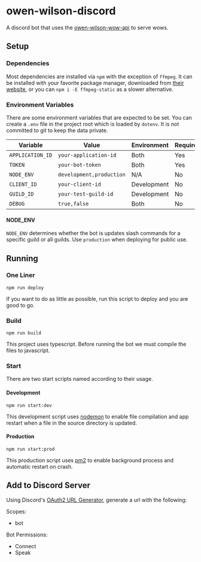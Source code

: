 # owen-wilson-discord

A discord bot that uses the [owen-wilson-wow-api](https://owen-wilson-wow-api.herokuapp.com/) to serve wows.

## Setup

### Dependencies

Most dependencies are installed via `npm` with the exception of `ffmpeg`. It can be installed with your favorite package manager, downloaded from [their website](https://ffmpeg.org/), or you can `npm i -E ffmpeg-static` as a slower alternative.

### Environment Variables

There are some environment variables that are expected to be set. You can create a `.env` file in the project root which is loaded by `dotenv`. It is not committed to git to keep the data private.

| Variable         | Value                    | Environment | Required |
| ---------------- | ------------------------ | ----------- | -------- |
| `APPLICATION_ID` | `your-application-id`    | Both        | Yes      |
| `TOKEN`          | `your-bot-token`         | Both        | Yes      |
| `NODE_ENV`       | `development,production` | N/A         | No       |
| `CLIENT_ID`      | `your-client-id`         | Development | No       |
| `GUILD_ID`       | `your-test-guild-id`     | Development | No       |
| `DEBUG`          | `true,false`             | Both        | No       |

#### NODE_ENV

`NODE_ENV` determines whether the bot is updates slash commands for a specific guild or all guilds. Use `production` when deploying for public use.

## Running

### One Liner

```
npm run deploy
```

If you want to do as little as possible, run this script to deploy and you are good to go.

### Build

```
npm run build
```

This project uses typescript. Before running the bot we must compile the files to javascript.

### Start

There are two start scripts named according to their usage.

#### Development

```
npm run start:dev
```

This development script uses [nodemon](https://www.npmjs.com/package/nodemon) to enable file compilation and app restart when a file in the source directory is updated.

#### Production

```
npm run start:prod
```

This production script uses [pm2](https://www.npmjs.com/package/pm2) to enable background process and automatic restart on crash.

## Add to Discord Server

Using Discord's [OAuth2 URL Generator](https://discord.com/developers/applications/855547405813153812/oauth2/url-generator), generate a url with the following:

Scopes:

- bot

Bot Permissions:

- Connect
- Speak
